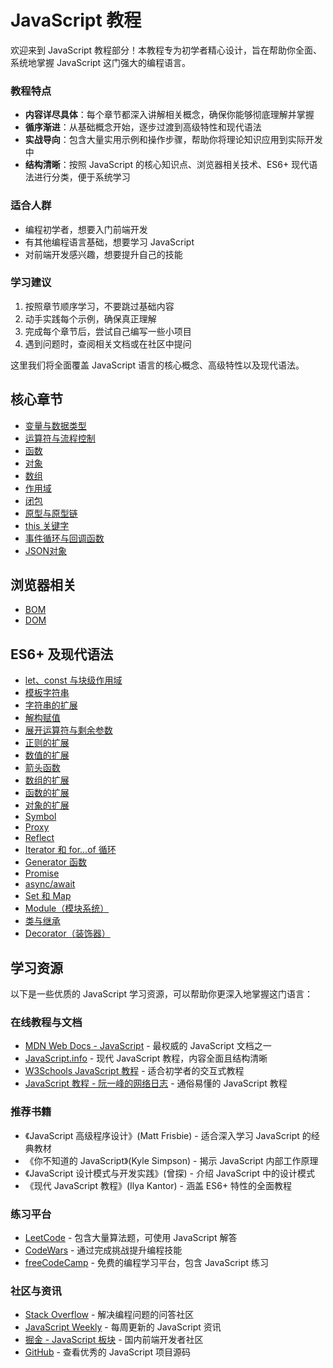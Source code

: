 # JavaScript 教程

欢迎来到 JavaScript 教程部分！本教程专为初学者精心设计，旨在帮助你全面、系统地掌握 JavaScript 这门强大的编程语言。

### 教程特点
- **内容详尽具体**：每个章节都深入讲解相关概念，确保你能够彻底理解并掌握
- **循序渐进**：从基础概念开始，逐步过渡到高级特性和现代语法
- **实战导向**：包含大量实用示例和操作步骤，帮助你将理论知识应用到实际开发中
- **结构清晰**：按照 JavaScript 的核心知识点、浏览器相关技术、ES6+ 现代语法进行分类，便于系统学习

### 适合人群
- 编程初学者，想要入门前端开发
- 有其他编程语言基础，想要学习 JavaScript
- 对前端开发感兴趣，想要提升自己的技能

### 学习建议
1. 按照章节顺序学习，不要跳过基础内容
2. 动手实践每个示例，确保真正理解
3. 完成每个章节后，尝试自己编写一些小项目
4. 遇到问题时，查阅相关文档或在社区中提问

这里我们将全面覆盖 JavaScript 语言的核心概念、高级特性以及现代语法。

## 核心章节

- [变量与数据类型](variables-and-data-types.md)
- [运算符与流程控制](operators-and-control-flow.md)
- [函数](function.md)
- [对象](object.md)
- [数组](array.md)
- [作用域](scope.md)
- [闭包](closure.md)
- [原型与原型链](prototype-and-prototype-chain.md)
- [this 关键字](this-keyword.md)
- [事件循环与回调函数](event-loop-and-callback.md)
- [JSON对象](json.md)
## 浏览器相关

- [BOM](bom.md)
- [DOM](dom.md)

## ES6+ 及现代语法

- [let、const 与块级作用域](es6-let-const.md)
- [模板字符串](es6-template-strings.md)
- [字符串的扩展](es6-string-extensions.md)
- [解构赋值](es6-destructuring.md)
- [展开运算符与剩余参数](es6-spread-rest.md)
- [正则的扩展](es6-regex-extensions.md)
- [数值的扩展](es6-number-extensions.md)
- [箭头函数](es6-arrow-functions.md)
- [数组的扩展](es6-array-extensions.md)
- [函数的扩展](es6-function-extensions.md)
- [对象的扩展](es6-object-extensions.md)
- [Symbol](es6-symbol.md)
- [Proxy](es6-proxy.md)
- [Reflect](es6-reflect.md)
- [Iterator 和 for...of 循环](es6-iterator.md)
- [Generator 函数](es6-generator.md)
- [Promise](es6-promise.md)
- [async/await](es6-async-await.md)
- [Set 和 Map](es6-set-map.md)
- [Module（模块系统）](es6-module.md)
- [类与继承](es6-classes.md)
- [Decorator（装饰器）](es6-decorator.md)

## 学习资源

以下是一些优质的 JavaScript 学习资源，可以帮助你更深入地掌握这门语言：

### 在线教程与文档
- [MDN Web Docs - JavaScript](https://developer.mozilla.org/zh-CN/docs/Web/JavaScript) - 最权威的 JavaScript 文档之一
- [JavaScript.info](https://zh.javascript.info/) - 现代 JavaScript 教程，内容全面且结构清晰
- [W3Schools JavaScript 教程](https://www.w3schools.com/js/) - 适合初学者的交互式教程
- [JavaScript 教程 - 阮一峰的网络日志](https://wangdoc.com/javascript/) - 通俗易懂的 JavaScript 教程

### 推荐书籍
- 《JavaScript 高级程序设计》(Matt Frisbie) - 适合深入学习 JavaScript 的经典教材
- 《你不知道的 JavaScript》(Kyle Simpson) - 揭示 JavaScript 内部工作原理
- 《JavaScript 设计模式与开发实践》(曾探) - 介绍 JavaScript 中的设计模式
- 《现代 JavaScript 教程》(Ilya Kantor) - 涵盖 ES6+ 特性的全面教程

### 练习平台
- [LeetCode](https://leetcode-cn.com/) - 包含大量算法题，可使用 JavaScript 解答
- [CodeWars](https://www.codewars.com/) - 通过完成挑战提升编程技能
- [freeCodeCamp](https://www.freecodecamp.org/learn/javascript-algorithms-and-data-structures/) - 免费的编程学习平台，包含 JavaScript 练习

### 社区与资讯
- [Stack Overflow](https://stackoverflow.com/questions/tagged/javascript) - 解决编程问题的问答社区
- [JavaScript Weekly](https://javascriptweekly.com/) - 每周更新的 JavaScript 资讯
- [掘金 - JavaScript 板块](https://juejin.cn/tags/frontend) - 国内前端开发者社区
- [GitHub](https://github.com/topics/javascript) - 查看优秀的 JavaScript 项目源码